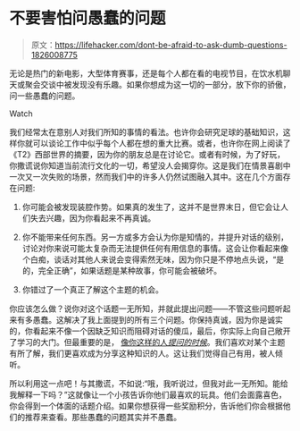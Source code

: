 # 不要害怕问愚蠢的问题

> 原文：<https://lifehacker.com/dont-be-afraid-to-ask-dumb-questions-1826008775>

无论是热门的新电影，大型体育赛事，还是每个人都在看的电视节目，在饮水机聊天或聚会交谈中被发现没有乐趣。如果你想成为这一切的一部分，放下你的骄傲，问一些愚蠢的问题。

Watch

我们经常太在意别人对我们所知的事情的看法。也许你会研究足球的基础知识，这样你就可以谈论工作中似乎每个人都在想的重大比赛。或者，也许你在网上阅读了《T2》西部世界的摘要，因为你的朋友总是在讨论它。或者有时候，为了好玩，你撒谎说你知道当前流行文化的一切，希望没人会揭穿你。这是我们在情景喜剧中一次又一次失败的场景，然而我们中的许多人仍然试图融入其中。这在几个方面存在问题:

1.  你可能会被发现装腔作势。如果真的发生了，这并不是世界末日，但它会让人们失去兴趣，因为你看起来不再真诚。

2.  你不能带来任何东西。另一方或多方会认为你是知情的，并提升对话的级别，讨论对你来说可能太复杂而无法提供任何有用信息的事情。这会让你看起来像个白痴，谈话对其他人来说会变得索然无味，因为你只是不停地点头说，“是的，完全正确”，如果话题是某种故事，你可能会被破坏。

3.  你错过了一个真正了解这个主题的机会。

你应该怎么做？说你对这个话题一无所知，并就此提出问题——不管这些问题听起来有多愚蠢。这解决了我上面提到的所有三个问题。你保持真诚，因为你是诚实的，你看起来不像一个因缺乏知识而阻碍对话的傻瓜，最后，你实际上向自己敞开了学习的大门。但最重要的是， [像你这样的人*提问的时候*](https://lifehacker.com/how-to-develop-your-charisma-and-become-more-likable-1673988208)。我们喜欢对某个主题有所了解，我们更喜欢成为分享这种知识的人。这让我们觉得自己有用，被人倾听。

所以利用这一点吧！与其撒谎，不如说:“哦，我听说过，但我对此一无所知。能给我解释一下吗？”这就像让一个小孩告诉你他们最喜欢的玩具。他们会面露喜色，你会得到一个体面的话题介绍。如果你想获得一些奖励积分，告诉他们你会根据他们的推荐来查看。那些愚蠢的问题其实并不愚蠢。